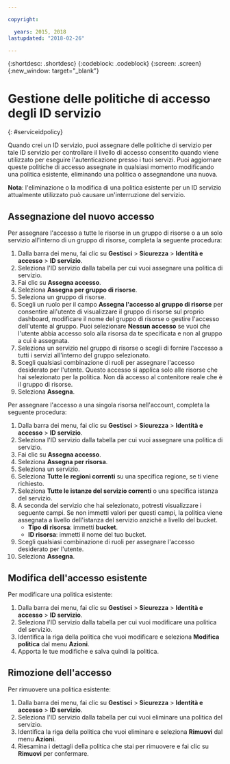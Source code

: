 ```yaml
---

copyright:

  years: 2015, 2018
lastupdated: "2018-02-26"

---
```


{:shortdesc: .shortdesc}
{:codeblock: .codeblock}
{:screen: .screen}
{:new_window: target="_blank"}

# Gestione delle politiche di accesso degli ID servizio
{: #serviceidpolicy}

Quando crei un ID servizio, puoi assegnare delle politiche di servizio per tale ID servizio per controllare il livello di accesso consentito quando viene utilizzato per eseguire l'autenticazione presso i tuoi servizi. Puoi aggiornare queste politiche di accesso assegnate in qualsiasi momento modificando una politica esistente, eliminando una politica o assegnandone una nuova.

**Nota**: l'eliminazione o la modifica di una politica esistente per un ID servizio attualmente utilizzato può causare un'interruzione del servizio.

## Assegnazione del nuovo accesso

Per assegnare l'accesso a tutte le risorse in un gruppo di risorse o a un solo servizio all'interno di un gruppo di risorse, completa la seguente procedura:

1. Dalla barra dei menu, fai clic su **Gestisci** &gt; **Sicurezza** &gt; **Identità e accesso** &gt; **ID servizio**.
2. Seleziona l'ID servizio dalla tabella per cui vuoi assegnare una politica di servizio.
3. Fai clic su **Assegna accesso**.
4. Seleziona **Assegna per gruppo di risorse**.
5. Seleziona un gruppo di risorse.
6. Scegli un ruolo per il campo **Assegna l'accesso al gruppo di risorse** per consentire all'utente di visualizzare il gruppo di risorse sul proprio dashboard, modificare il nome del gruppo di risorse o gestire l'accesso dell'utente al gruppo. Puoi selezionare **Nessun accesso** se vuoi che l'utente abbia accesso solo alla risorsa da te specificata e non al gruppo a cui è assegnata.
7. Seleziona un servizio nel gruppo di risorse o scegli di fornire l'accesso a tutti i servizi all'interno del gruppo selezionato.
8. Scegli qualsiasi combinazione di ruoli per assegnare l'accesso desiderato per l'utente. Questo accesso si applica solo alle risorse che hai selezionato per la politica. Non dà accesso al contenitore reale che è il gruppo di risorse.
9. Seleziona **Assegna**.

Per assegnare l'accesso a una singola risorsa nell'account, completa la seguente procedura:

1. Dalla barra dei menu, fai clic su **Gestisci** &gt; **Sicurezza** &gt; **Identità e accesso** &gt; **ID servizio**.
2. Seleziona l'ID servizio dalla tabella per cui vuoi assegnare una politica di servizio.
3. Fai clic su **Assegna accesso**.
4. Seleziona **Assegna per risorsa**.
5. Seleziona un servizio.
6. Seleziona **Tutte le regioni correnti** su una specifica regione, se ti viene richiesto.
7. Seleziona **Tutte le istanze del servizio correnti** o una specifica istanza del servizio.
8. A seconda del servizio che hai selezionato, potresti visualizzare i seguente campi. Se non immetti valori per questi campi, la politica viene assegnata a livello dell'istanza del servizio anziché a livello del bucket.
    * **Tipo di risorsa**: immetti **bucket**.
    * **ID risorsa**: immetti il nome del tuo bucket.
9. Scegli qualsiasi combinazione di ruoli per assegnare l'accesso desiderato per l'utente.
10. Seleziona **Assegna**.



## Modifica dell'accesso esistente

Per modificare una politica esistente:

1. Dalla barra dei menu, fai clic su **Gestisci** &gt; **Sicurezza** &gt; **Identità e accesso** &gt; **ID servizio**.
2. Seleziona l'ID servizio dalla tabella per cui vuoi modificare una politica del servizio.
3. Identifica la riga della politica che vuoi modificare e seleziona **Modifica politica** dal menu **Azioni**.
4. Apporta le tue modifiche e salva quindi la politica.

## Rimozione dell'accesso

Per rimuovere una politica esistente:

1. Dalla barra dei menu, fai clic su **Gestisci** &gt; **Sicurezza** &gt; **Identità e accesso** &gt; **ID servizio**.
2. Seleziona l'ID servizio dalla tabella per cui vuoi eliminare una politica del servizio.
3. Identifica la riga della politica che vuoi eliminare e seleziona **Rimuovi** dal menu **Azioni**.
4. Riesamina i dettagli della politica che stai per rimuovere e fai clic su **Rimuovi** per confermare.

